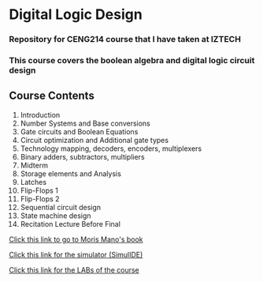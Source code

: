 # Digital Logic Design
### Repository for CENG214 course that I have taken at IZTECH
### This course covers the boolean algebra and digital logic circuit design

## Course Contents 
1.  Introduction
2.  Number Systems and Base conversions 
3.  Gate circuits and Boolean Equations
4.  Circuit optimization and Additional gate types 
5.  Technology mapping, decoders, encoders, multiplexers
6.  Binary adders, subtractors, multipliers
7.  Midterm
8.  Storage elements and Analysis
9.  Latches
10. Flip-Flops 1
11. Flip-Flops 2
12. Sequential circuit design
13. State machine design
14. Recitation Lecture Before Final


[Click this link to go to Moris Mano's book](Textbook/Logic_and_computer_design_fundamentals.pdf)

[Click this link for the simulator (SimulIDE)](https://simulide.com/p/)

[Click this link for the LABs of the course](https://web.iyte.edu.tr/~burakaslan/main.htm)
